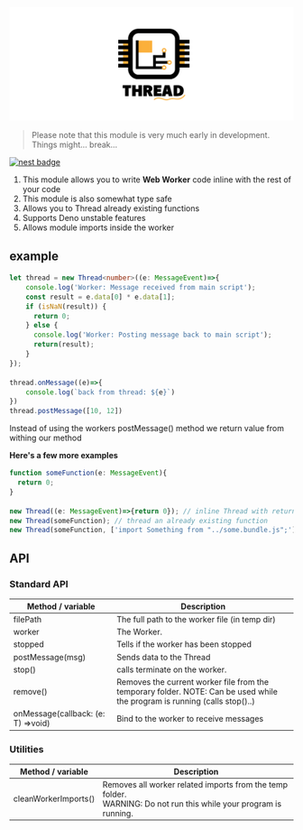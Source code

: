 ![alt text](https://github.com/duart38/Thread/blob/master/th_logo.png?raw=true "Logo Title Text 1")

> Please note that this module is very much early in development. Things might... break...

[![nest badge](https://nest.land/badge.svg)](https://nest.land/package/Thread)

1. This module allows you to write **Web Worker** code inline with the rest of your code
2. This module is also somewhat type safe
3. Allows you to Thread already existing functions
4. Supports Deno unstable features
5. Allows module imports inside the worker

## example
```typescript
let thread = new Thread<number>((e: MessageEvent)=>{
    console.log('Worker: Message received from main script');
    const result = e.data[0] * e.data[1];
    if (isNaN(result)) {
      return 0;
    } else {
      console.log('Worker: Posting message back to main script');
      return(result);
    }
});

thread.onMessage((e)=>{
    console.log(`back from thread: ${e}`)
})
thread.postMessage([10, 12])
```
Instead of using the workers postMessage() method we return value from withing our method

**Here's a few more examples**
```typescript
function someFunction(e: MessageEvent){
  return 0;
}

new Thread((e: MessageEvent)=>{return 0}); // inline Thread with return type of number
new Thread(someFunction); // thread an already existing function
new Thread(someFunction, ['import Something from "../some.bundle.js";']); // thread with custom importing
```

## API

### Standard API
| Method / variable                  	| Description                                                                                                                	|
|------------------------------------	|----------------------------------------------------------------------------------------------------------------------------	|
| filePath                           	| The full path to the worker file (in temp dir)                                                                             	|
| worker                             	| The Worker.                                                                                                                	|
| stopped                            	| Tells if the worker has been stopped                                                                                       	|
| postMessage(msg)                   	| Sends data to the Thread                                                                                                   	|
| stop()                             	| calls terminate on the worker.                                                                                             	|
| remove()                           	| Removes the current worker file from the temporary folder. NOTE: Can be used while the program is running (calls stop()..) 	|
| onMessage(callback: (e: T) =>void) 	| Bind to the worker to receive messages                                                                                     	|

### Utilities

| Method / variable    	| Description                                                                                                         	|
|----------------------	|---------------------------------------------------------------------------------------------------------------------	|
| cleanWorkerImports() 	| Removes all worker related imports from the temp folder.<br>WARNING: Do not run this while your program is running. 	|